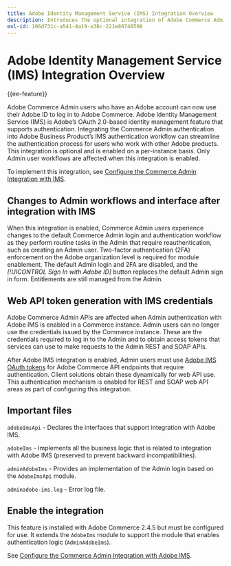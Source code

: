```yaml
---
title: Adobe Identity Management Service (IMS) Integration Overview
description: Introduces the optional integration of Adobe Commerce Admin login with Adobe IMS
exl-id: 106d731c-a541-4a19-a38c-221e80740508
---
```

# Adobe Identity Management Service (IMS) Integration Overview

{{ee-feature}}

Adobe Commerce Admin users who have an Adobe account can now use their Adobe ID to log in to Adobe Commerce. Adobe Identity Management Service (IMS) is Adobe’s OAuth 2.0-based identity management feature that supports authentication. Integrating the Commerce Admin authentication into Adobe Business Product’s IMS authentication workflow can streamline the authentication process for users who work with other Adobe products. This integration is optional and is enabled on a per-instance basis. Only Admin user workflows are affected when this integration is enabled. 

To implement this integration, see [Configure the Commerce Admin Integration with IMS](./adobe-ims-config.md).

## Changes to Admin workflows and interface after integration with IMS

When this integration is enabled, Commerce Admin users experience changes to the default Commerce Admin login and authentication workflow as they perform routine tasks in the Admin that require reauthentication, such as creating an Admin user. Two-factor authentication (2FA) enforcement on the Adobe organization level is required for module enablement. The default Admin login and 2FA are disabled, and the _[!UICONTROL Sign In with Adobe ID]_ button replaces the default Admin sign in form. Entitlements are still managed from the Admin.

## Web API token generation with IMS credentials

Adobe Commerce Admin APIs are affected when Admin authentication with Adobe IMS is enabled in a Commerce instance. Admin users can no longer use the credentials issued by the Commerce instance. These are the credentials required to log in to the Admin and to obtain access tokens that services can use to make requests to the Admin REST and SOAP APIs. 

After Adobe IMS integration is enabled, Admin users must use [Adobe IMS OAuth tokens](https://developer.adobe.com/developer-console/docs/guides/authentication/OAuthIntegration/) for Adobe Commerce API endpoints that require authentication. Client solutions obtain these dynamically for web API use. This authentication mechanism is enabled for REST and SOAP web API areas as part of configuring this integration.

## Important files

`adobeImsApi` - Declares the interfaces that support integration with Adobe IMS.

`adobeIms` - Implements all the business logic that is related to integration with Adobe IMS (preserved to prevent backward incompatibilities).

`adminAdobeIms` - Provides an implementation of the Admin login based on the `AdobeImsApi` module.

`adminadobe-ims.log` - Error log file.

## Enable the integration

This feature is installed with Adobe Commerce 2.4.5 but must be configured for use. It extends the `AdobeIms` module to support the module that enables authentication logic (`AdminAdobeIms`).

See [Configure the Commerce Admin Integration with Adobe IMS](./adobe-ims-config.md).
